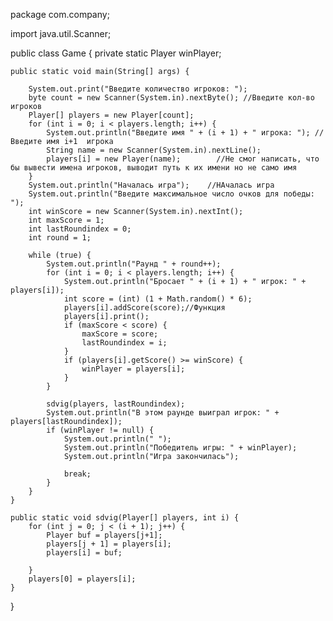 package com.company;

import java.util.Scanner;

public class Game {
    private static Player winPlayer;

    public static void main(String[] args) {

        System.out.print("Введите количество игроков: ");
        byte count = new Scanner(System.in).nextByte(); //Введите кол-во игроков
        Player[] players = new Player[count];
        for (int i = 0; i < players.length; i++) {
            System.out.println("Введите имя " + (i + 1) + " игрока: "); //Введите имя i+1  игрока
            String name = new Scanner(System.in).nextLine();
            players[i] = new Player(name);        //Не смог написать, что бы вывести имена игроков, выводит путь к их имени но не само имя
        }
        System.out.println("Началась игра");    //НАчалась игра
        System.out.println("Введите максимальное число очков для победы: ");
        int winScore = new Scanner(System.in).nextInt();
        int maxScore = 1;
        int lastRoundindex = 0;
        int round = 1;

        while (true) {
            System.out.println("Раунд " + round++);
            for (int i = 0; i < players.length; i++) {
                System.out.println("Бросает " + (i + 1) + " игрок: " + players[i]);
                int score = (int) (1 + Math.random() * 6);
                players[i].addScore(score);//Функция
                players[i].print();
                if (maxScore < score) {
                    maxScore = score;
                    lastRoundindex = i;
                }
                if (players[i].getScore() >= winScore) {
                    winPlayer = players[i];
                }
            }

            sdvig(players, lastRoundindex);
            System.out.println("В этом раунде выиграл игрок: " + players[lastRoundindex]);
            if (winPlayer != null) {
                System.out.println(" ");
                System.out.println("Победитель игры: " + winPlayer);
                System.out.println("Игра закончилась");

                break;
            }
        }
    }

    public static void sdvig(Player[] players, int i) {
        for (int j = 0; j < (i + 1); j++) {
            Player buf = players[j+1];
            players[j + 1] = players[i];
            players[i] = buf;

        }
        players[0] = players[i];
    }

}
